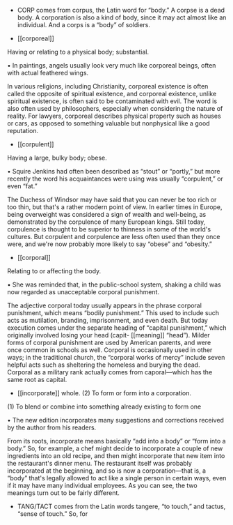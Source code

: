 - CORP comes from corpus, the Latin word for “body.” A corpse is a dead body. A corporation is
also a kind of body, since it may act almost like an individual. And a corps is a “body” of soldiers.

- [[corporeal]] 

 Having or relating to a physical body; substantial. 

• In paintings, angels usually look very much like corporeal beings, often with actual feathered wings.

In  various  religions,  including  Christianity,  corporeal  existence  is  often  called  the  opposite  of
spiritual  existence,  and  corporeal  existence,  unlike  spiritual  existence,  is  often  said  to  be
contaminated with evil. The word is also often used by philosophers, especially when considering the
nature  of  reality.  For  lawyers,  corporeal  describes  physical  property  such  as  houses  or  cars,  as
opposed to something valuable but nonphysical like a good reputation.

- [[corpulent]] 

 Having a large, bulky body; obese. 

•  Squire  Jenkins  had  often  been  described  as  “stout”  or  “portly,”  but  more  recently  the  word  his
acquaintances were using was usually “corpulent,” or even “fat.” 

The Duchess of Windsor may have said that you can never be too rich or too thin, but that's a rather
modern point of view. In earlier times in Europe, being overweight was considered a sign of wealth
and well-being, as demonstrated by the corpulence of many European kings. Still today, corpulence is
thought to be superior to thinness in some of the world's cultures. But corpulent and corpulence are
less  often  used  than  they  once  were,  and  we're  now  probably  more  likely  to  say  “obese”  and
“obesity.”

- [[corporal]] 

 Relating to or affecting the body. 

•  She  was  reminded  that,  in  the  public-school  system,  shaking  a  child  was  now  regarded  as
unacceptable corporal punishment. 

The  adjective  corporal  today  usually  appears  in  the  phrase  corporal  punishment,  which  means
“bodily punishment.” This used to include such acts as mutilation, branding, imprisonment, and even
death.  But  today  execution  comes  under  the  separate  heading  of  “capital  punishment,”  which
originally involved losing your head (capit- [[meaning]] “head”). Milder forms of corporal punishment
are used by American parents, and were once common in schools as well. Corporal is occasionally
used  in  other  ways;  in  the  traditional  church,  the  “corporal  works  of  mercy”  include  seven  helpful
acts such as sheltering the homeless and burying the dead. Corporal as a military rank actually comes
from caporal—which has the same root as capital.

- [[incorporate]] 
whole. (2) To form or form into a corporation. 

 (1) To blend or combine into something already existing to form one

•  The  new  edition  incorporates  many  suggestions  and  corrections  received  by  the  author  from  his
readers. 

From  its  roots,  incorporate  means  basically  “add  into  a  body”  or  “form  into  a  body.”  So,  for
example, a chef might decide to incorporate a couple of new ingredients into an old recipe, and then
might incorporate that new item into the restaurant's dinner menu. The restaurant itself was probably
incorporated at the beginning, and so is now a corporation—that is, a “body” that's legally allowed
to act like a single person in certain ways, even if it may have many individual employees. As you
can see, the two meanings turn out to be fairly different.

- TANG/TACT comes from the Latin words tangere, “to touch,” and tactus, “sense of touch.” So, for
